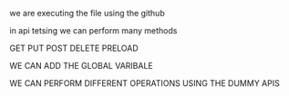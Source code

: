 we are executing the file using the github

in api tetsing we can perform many methods

GET
PUT
POST
DELETE
PRELOAD

WE CAN ADD THE GLOBAL VARIBALE

WE CAN PERFORM DIFFERENT OPERATIONS USING THE DUMMY APIS
